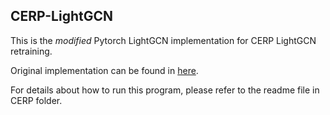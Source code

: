 ## CERP-LightGCN

This is the *modified* Pytorch LightGCN implementation for CERP LightGCN retraining.

Original implementation can be found in [here](https://github.com/gusye1234/LightGCN-PyTorch).

For details about how to run this program, please refer to the readme file in CERP folder.






